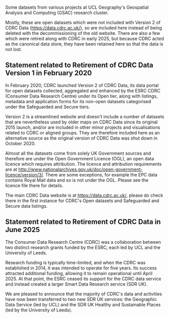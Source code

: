 Some datasets from various projects at UCL Geography's Geospatial Analysis and Computing (GSAC) research cluster.

Mostly, these are open datasets which were not included with Version 2 of CDRC Data (https://data.cdrc.ac.uk/), so are included here instead of being deleted with the decommissioning of the old website. There are also a few which were retired along with CDRC in early 2025, but because CDRC acted as the canonical data store, they have been retained here so that the data is not lost. 

## Statement related to Retirement of CDRC Data Version 1 in February 2020

In February 2020, CDRC launched Version 2 of CDRC Data, its data portal for open datasets collected, aggregated and enhanced by the ESRC CDRC (Consumer Data Research Centre) under its Open tier, along with listings, metadata and application forms for its non-open datasets categorised under the Safeguarded and Secure tiers.

Version 2 is a streamlined website and doesn't include a number of datasets that are nevertheless used by older maps on CDRC Data since its original 2015 launch, and/or are included in other minor projects and visualisations related to CDRC or aligned groups. They are therefore included here as an alternative source as the original version of CDRC Data was shut down in October 2020.

Almost all the datasets come from solely UK Government sources and therefore are under the Open Government Licence (OGL), an open data licence which requires attribution. The licence and attribution requirements are at http://www.nationalarchives.gov.uk/doc/open-government-licence/version/3/. There are some exceptions, for example the EPC data contains Royal Mail data and so is not under the OGL. Please see the licence file there for details.

The main CDRC Data website is at https://data.cdrc.ac.uk/, please do check there in the first instance for CDRC's Open datasets and Safeguarded and Secure data listings.

## Statement related to Retirement of CDRC Data in June 2025

The Consumer Data Research Centre (CDRC) was a collaboration between two distinct research grants funded by the ESRC, each led by UCL and the University of Leeds.

Research funding is typically time-limited, and when the CDRC was established in 2014, it was intended to operate for five years. Its success attracted additional funding, allowing it to remain operational until April 2025. At that point, the ESRC ceased its support for the CDRC data service and instead created a larger Smart Data Research service (SDR UK).

We are pleased to announce that the majority of CDRC's data and activities have now been transferred to two new SDR UK services: the Geographic Data Service (led by UCL) and the SDR UK Healthy and Sustainable Places (led by the University of Leeds).
